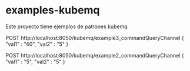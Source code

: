 # examples-kubemq
Este proyecto tiene ejemplos de patrones kubemq

POST 
http://localhost:8050/kubemq/example3_commandQueryChannel
{
    "val1" : "40",
    "val2" : "5"
}

POST
http://localhost:8050/kubemq/example2_commandQueryChannel
{
    "val1" : "5",
    "val2" : "5"
}
